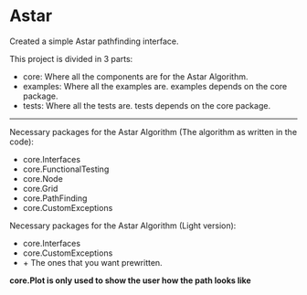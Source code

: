 # Astar

Created a simple Astar pathfinding interface.

This project is divided in 3 parts:
* core: Where all the components are for the Astar Algorithm.
* examples: Where all the examples are. examples depends on the core package.
* tests: Where all the tests are. tests depends on the core package.
---

Necessary packages for the Astar Algorithm (The algorithm as written in the code):
* core.Interfaces
* core.FunctionalTesting
* core.Node
* core.Grid
* core.PathFinding
* core.CustomExceptions

Necessary packages for the Astar Algorithm (Light version):
* core.Interfaces 
* core.CustomExceptions
* \+ The ones that you want prewritten.


**core.Plot is only used to show the user how the path looks like**


